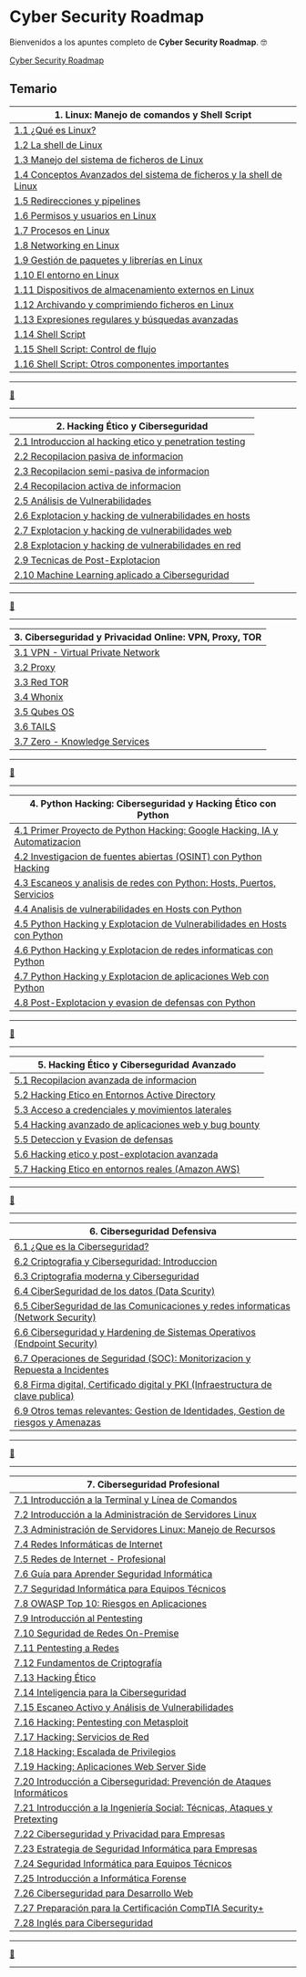 # **Cyber Security Roadmap**

Bienvenidos a los apuntes completo de **Cyber Security Roadmap**.
🤓

[Cyber Security Roadmap](https://roadmap.sh/cyber-security)

## **Temario**

| **1. Linux: Manejo de comandos y Shell Script**                                                                                                                                           |
| ----------------------------------------------------------------------------------------------------------------------------------------------------------------------------------------- |
| [1.1 ¿Qué es Linux?](./1_Linux_Manejo_de_comandos_y_Shell_Script/1_1_Que_es_Linux.md)                                                                                                     |
| [1.2 La shell de Linux](./1_Linux_Manejo_de_comandos_y_Shell_Script/1_2_La_shell_de_Linux.md)                                                                                             |
| [1.3 Manejo del sistema de ficheros de Linux](./1_Linux_Manejo_de_comandos_y_Shell_Script/1_3_Manejo_del_sistema_de_ficheros_de_Linux.md)                                                 |
| [1.4 Conceptos Avanzados del sistema de ficheros y la shell de Linux](./1_Linux_Manejo_de_comandos_y_Shell_Script/1_4_Conceptos_Avanzados_del_sistema_de_ficheros_y_la_shell_de_Linux.md) |
| [1.5 Redirecciones y pipelines](./1_Linux_Manejo_de_comandos_y_Shell_Script/1_5_Redirecciones_y_pipelines.md)                                                                             |
| [1.6 Permisos y usuarios en Linux](./1_Linux_Manejo_de_comandos_y_Shell_Script/1_6_Permisos_y_usuarios_en_Linux.md)                                                                       |
| [1.7 Procesos en Linux](./1_Linux_Manejo_de_comandos_y_Shell_Script/1_7_Procesos_en_Linux.md)                                                                                             |
| [1.8 Networking en Linux](./1_Linux_Manejo_de_comandos_y_Shell_Script/1_8_Networking_en_Linux.md)                                                                                         |
| [1.9 Gestión de paquetes y librerías en Linux](./1_Linux_Manejo_de_comandos_y_Shell_Script/1_9_Gestion_de_paquetes_y_librerias_en_Linux.md)                                               |
| [1.10 El entorno en Linux](./1_Linux_Manejo_de_comandos_y_Shell_Script/1_10_El_entorno_en_Linux.md)                                                                                       |
| [1.11 Dispositivos de almacenamiento externos en Linux](./1_Linux_Manejo_de_comandos_y_Shell_Script/1_11_Dispositivos_de_almacenamiento_externos_en_Linux.md)                             |
| [1.12 Archivando y comprimiendo ficheros en Linux](./1_Linux_Manejo_de_comandos_y_Shell_Script/1_12_Archivando_y_comprimiendo_ficheros_en_Linux.md)                                       |
| [1.13 Expresiones regulares y búsquedas avanzadas](./1_Linux_Manejo_de_comandos_y_Shell_Script/1_13_Expresiones_regulares_y_busquedas_avanzadas.md)                                       |
| [1.14 Shell Script](./1_Linux_Manejo_de_comandos_y_Shell_Script/1_14_Shell_Script.md)                                                                                                     |
| [1.15 Shell Script: Control de flujo](./1_Linux_Manejo_de_comandos_y_Shell_Script/1_15_Shell_Script_Control_de_flujo.md)                                                                  |
| [1.16 Shell Script: Otros componentes importantes](./1_Linux_Manejo_de_comandos_y_Shell_Script/1_16_Shell_Script_Otros_componentes_importantes.md)                                        |

---

[🔼](#temario)

---

| **2. Hacking Ético y Ciberseguridad**                                                                                                                    |
| -------------------------------------------------------------------------------------------------------------------------------------------------------- |
| [2.1 Introduccion al hacking etico y penetration testing](./2_Hacking_Etico_y_Ciberseguridad/2_1_introduccion_al_hacking_etico_y_penetration_testing.md) |
| [2.2 Recopilacion pasiva de informacion](./2_Hacking_Etico_y_Ciberseguridad/2_2_Recopilacion_pasiva_de_informacion.md)                                   |
| [2.3 Recopilacion semi-pasiva de informacion](./2_Hacking_Etico_y_Ciberseguridad/2_3_Recopilacion_semi_pasiva_de_informacion.md)                         |
| [2.4 Recopilacion activa de informacion](./2_Hacking_Etico_y_Ciberseguridad/2_4_Recopilacion_activa_de_informacion.md)                                   |
| [2.5 Análisis de Vulnerabilidades](./2_Hacking_Etico_y_Ciberseguridad/2_5_Analisis_de_Vulnerabilidades.md)                                               |
| [2.6 Explotacion y hacking de vulnerabilidades en hosts](./2_Hacking_Etico_y_Ciberseguridad/2_6_Explotacion_y_hacking_de_vulnerabilidades_en_hosts.md)   |
| [2.7 Explotacion y hacking de vulnerabilidades web](./2_Hacking_Etico_y_Ciberseguridad/2_7_Explotacion_y_hacking_de_vulnerabilidades_web.md)             |
| [2.8 Explotacion y hacking de vulnerabilidades en red](./2_Hacking_Etico_y_Ciberseguridad/2_8_Explotacion_y_hacking_de_vulnerabilidades_en_red.md)       |
| [2.9 Tecnicas de Post-Explotacion](./2_Hacking_Etico_y_Ciberseguridad/2_9_Tecnicas_de_Post_Explotacion.md)                                               |
| [2.10 Machine Learning aplicado a Ciberseguridad](./2_Hacking_Etico_y_Ciberseguridad/2_10_Machine_Learning_aplicado_a_Ciberseguridad.md)                 |

---

[🔼](#temario)

---

| **3. Ciberseguridad y Privacidad Online: VPN, Proxy, TOR**                                                                   |
| ---------------------------------------------------------------------------------------------------------------------------- |
| [3.1 VPN - Virtual Private Network](./3_Ciberseguridad_y_Privacidad_Online_VPN_Proxy_TOR/3_1_VPN_Virtual_Private_Network.md) |
| [3.2 Proxy](./3_Ciberseguridad_y_Privacidad_Online_VPN_Proxy_TOR/3_2_Proxy.md)                                               |
| [3.3 Red TOR](./3_Ciberseguridad_y_Privacidad_Online_VPN_Proxy_TOR/3_3_Red_TOR.md)                                           |
| [3.4 Whonix](./3_Ciberseguridad_y_Privacidad_Online_VPN_Proxy_TOR/3_4_Whonix.md)                                             |
| [3.5 Qubes OS](./3_Ciberseguridad_y_Privacidad_Online_VPN_Proxy_TOR/3_5_Qubes_OS.md)                                         |
| [3.6 TAILS](./3_Ciberseguridad_y_Privacidad_Online_VPN_Proxy_TOR/3_6_TAILS.md)                                               |
| [3.7 Zero - Knowledge Services](./3_Ciberseguridad_y_Privacidad_Online_VPN_Proxy_TOR/3_7_Zero_Knowledge_Services.md)         |

---

[🔼](#temario)

---

| **4. Python Hacking: Ciberseguridad y Hacking Ético con Python**                                                                                                                                                       |
| ---------------------------------------------------------------------------------------------------------------------------------------------------------------------------------------------------------------------- |
| [4.1 Primer Proyecto de Python Hacking: Google Hacking, IA y Automatizacion](./4_Python_Hacking_Ciberseguridad_y_Hacking_Etico_con_Python/4_1_Primer_Proyecto_de_Python_Hacking_Google_Hacking_IA_y_Automatizacion.md) |
| [4.2 Investigacion de fuentes abiertas (OSINT) con Python Hacking](./4_Python_Hacking_Ciberseguridad_y_Hacking_Etico_con_Python/4_2_Investigacion_de_fuentes_abiertas_OSINT_con_Python_Hacking.md.md)                  |
| [4.3 Escaneos y analisis de redes con Python: Hosts, Puertos, Servicios](./4_Python_Hacking_Ciberseguridad_y_Hacking_Etico_con_Python/4_3_Escaneos_y_analisis_de_redes_con_Python_Hosts_Puertos_Servicios.md)          |
| [4.4 Analisis de vulnerabilidades en Hosts con Python](./4_Python_Hacking_Ciberseguridad_y_Hacking_Etico_con_Python/4_4_Analisis_de_vulnerabilidades_en_Hosts_con_Python.md)                                           |
| [4.5 Python Hacking y Explotacion de Vulnerabilidades en Hosts con Python](./4_Python_Hacking_Ciberseguridad_y_Hacking_Etico_con_Python/4_5_Python_Hacking_y_Explotacion_de_Vulnerabilidades_en_Hosts_con_Python.md)   |
| [4.6 Python Hacking y Explotacion de redes informaticas con Python](./4_Python_Hacking_Ciberseguridad_y_Hacking_Etico_con_Python/4_6_Python_Hacking_y_Explotacion_de_redes_informaticas_con_Python.md)                 |
| [4.7 Python Hacking y Explotacion de aplicaciones Web con Python](./4_Python_Hacking_Ciberseguridad_y_Hacking_Etico_con_Python/4_7_Python_Hacking_y_Explotacion_de_aplicaciones_Web_con_Python.md)                     |
| [4.8 Post-Explotacion y evasion de defensas con Python](./4_Python_Hacking_Ciberseguridad_y_Hacking_Etico_con_Python/4_8_Post_Explotacion_y_evasion_de_defensas_con_Python.md)                                         |

---

[🔼](#temario)

---

| **5. Hacking Ético y Ciberseguridad Avanzado**                                                                                                                |
| ------------------------------------------------------------------------------------------------------------------------------------------------------------- |
| [5.1 Recopilacion avanzada de informacion](./5_Hacking_Etico_y_Ciberseguridad_Avanzado/5_1_Recopilacion_avanzada_de_informacion.md)                           |
| [5.2 Hacking Etico en Entornos Active Directory](./5_Hacking_Etico_y_Ciberseguridad_Avanzado/5_2_Hacking_Etico_en_Entornos_Active_Directory.md)               |
| [5.3 Acceso a credenciales y movimientos laterales](./5_Hacking_Etico_y_Ciberseguridad_Avanzado/5_3_Acceso_a_credenciales_y_movimientos_laterales.md)         |
| [5.4 Hacking avanzado de aplicaciones web y bug bounty](./5_Hacking_Etico_y_Ciberseguridad_Avanzado/5_4_Hacking_avanzado_de_aplicaciones_web_y_bug_bounty.md) |
| [5.5 Deteccion y Evasion de defensas](./5_Hacking_Etico_y_Ciberseguridad_Avanzado/5_5_Deteccion_y_Evasion_de_defensas.md)                                     |
| [5.6 Hacking etico y post-explotacion avanzada](./5_Hacking_Etico_y_Ciberseguridad_Avanzado/5_6_Hacking_etico_y_post_explotacion_avanzada.md)                 |
| [5.7 Hacking Etico en entornos reales (Amazon AWS)](./5_Hacking_Etico_y_Ciberseguridad_Avanzado/5_7_Hacking_Etico_en_entornos_reales_Amazon_AWS.md)           |

---

[🔼](#temario)

---

| **6. Ciberseguridad Defensiva**                                                                                                                                                                      |
| ---------------------------------------------------------------------------------------------------------------------------------------------------------------------------------------------------- |
| [6.1 ¿Que es la Ciberseguridad?](./6_Ciberseguridad_Defensiva/6_1_Que_es_la_Ciberseguridad.md)                                                                                                       |
| [6.2 Criptografia y Ciberseguridad: Introduccion](./6_Ciberseguridad_Defensiva/6_2_Criptografia_y_Ciberseguridad_Introduccion.md)                                                                    |
| [6.3 Criptografia moderna y Ciberseguridad](./6_Ciberseguridad_Defensiva/6_3_Criptografia_moderna_y_Ciberseguridad.md)                                                                               |
| [6.4 CiberSeguridad de los datos (Data Scurity)](./6_Ciberseguridad_Defensiva/6_4_CiberSeguridad_de_los_datos_Data_Scurity.md)                                                                       |
| [6.5 CiberSeguridad de las Comunicaciones y redes informaticas (Network Security)](./6_Ciberseguridad_Defensiva/6_5_CiberSeguridad_de_las_Comunicaciones_y_redes_informaticas_Network_Security.md)   |
| [6.6 Ciberseguridad y Hardening de Sistemas Operativos (Endpoint Security)](./6_Ciberseguridad_Defensiva/6_6_Ciberseguridad_y_Hardening_de_Sistemas_Operativos_Endpoint_Security.md)                 |
| [6.7 Operaciones de Seguridad (SOC): Monitorizacion y Repuesta a Incidentes](./6_Ciberseguridad_Defensiva/6_7_Operaciones_de_Seguridad_SOC_Monitorizacion_y_Repuesta_a_Incidentes.md)                |
| [6.8 Firma digital, Certificado digital y PKI (Infraestructura de clave publica)](./6_Ciberseguridad_Defensiva/6_8_Firma_digital_Certificado_digital_y_PKI_Infraestructura_de_clave_publica.md)      |
| [6.9 Otros temas relevantes: Gestion de Identidades, Gestion de riesgos y Amenazas](./6_Ciberseguridad_Defensiva/6_9_Otros_temas_relevantes_Gestion_de_Identidades_Gestion_de_riesgos_y_Amenazas.md) |

---

[🔼](#temario)

---

| **7. Ciberseguridad Profesional**                                                                                                                                                    |
| ------------------------------------------------------------------------------------------------------------------------------------------------------------------------------------ |
| [7.1 Introducción a la Terminal y Línea de Comandos](./7_Ciberseguridad_Profesional/7_1_Introduccion_a_la_Terminal_y_Linea_de_Comandos.md)                                           |
| [7.2 Introducción a la Administración de Servidores Linux](./7_Ciberseguridad_Profesional/7_2_Introduccion_a_la_Administracion_de_Servidores_Linux.md)                               |
| [7.3 Administración de Servidores Linux: Manejo de Recursos](./7_Ciberseguridad_Profesional/7_3_Administracion_de_Servidores_Linux_Manejo_de_Recursos.md)                            |
| [7.4 Redes Informáticas de Internet](./7_Ciberseguridad_Profesional/7_4_Redes_Informaticas_de_Internet.md)                                                                           |
| [7.5 Redes de Internet - Profesional](./7_Ciberseguridad_Profesional/7_5_Redes_de_Internet_Profesional.md)                                                                           |
| [7.6 Guía para Aprender Seguridad Informática](./7_Ciberseguridad_Profesional/7_6_Guia_para_Aprender_Seguridad_Informatica.md)                                                       |
| [7.7 Seguridad Informática para Equipos Técnicos](./7_Ciberseguridad_Profesional/7_7_Seguridad_Informatica_para_Equipos_Tecnicos.md)                                                 |
| [7.8 OWASP Top 10: Riesgos en Aplicaciones](./7_Ciberseguridad_Profesional/7_8_OWASP_Top_10_Riesgos_en_Aplicaciones.md)                                                              |
| [7.9 Introducción al Pentesting](./7_Ciberseguridad_Profesional/7_9_Curso_de_Introduccion_al_Pentesting.md)                                                                          |
| [7.10 Seguridad de Redes On-Premise](./7_Ciberseguridad_Profesional/7_10_Seguridad_de_Redes_On_Premise.md)                                                                           |
| [7.11 Pentesting a Redes](./7_Ciberseguridad_Profesional/7_11_Pentesting_a_Redes.md)                                                                                                 |
| [7.12 Fundamentos de Criptografía](./7_Ciberseguridad_Profesional/7_12_Fundamentos_de_Criptografia.md)                                                                               |
| [7.13 Hacking Ético](./7_Ciberseguridad_Profesional/7_13_Hacking_Etico.md)                                                                                                           |
| [7.14 Inteligencia para la Ciberseguridad](./7_Ciberseguridad_Profesional/7_14_Inteligencia_para_la_Ciberseguridad.md)                                                               |
| [7.15 Escaneo Activo y Análisis de Vulnerabilidades](./7_Ciberseguridad_Profesional/7_15_Escaneo_Activo_y_Analisis_de_Vulnerabilidades.md)                                           |
| [7.16 Hacking: Pentesting con Metasploit](./7_Ciberseguridad_Profesional/7_16_Hacking_Pentesting_con_Metasploit.md)                                                                  |
| [7.17 Hacking: Servicios de Red](./7_Ciberseguridad_Profesional/7_17_Hacking_Servicios_de_Red.md)                                                                                    |
| [7.18 Hacking: Escalada de Privilegios](./7_Ciberseguridad_Profesional/7_18_Hacking_Escalada_de_Privilegios.md)                                                                      |
| [7.19 Hacking: Aplicaciones Web Server Side](./7_Ciberseguridad_Profesional/7_19_Hacking_Aplicaciones_Web_Server_Side.md)                                                            |
| [7.20 Introducción a Ciberseguridad: Prevención de Ataques Informáticos](./7_Ciberseguridad_Profesional/7_20_Introduccion_a_Ciberseguridad_Prevencion_de_Ataques_Informaticos.md)    |
| [7.21 Introducción a la Ingeniería Social: Técnicas, Ataques y Pretexting](./7_Ciberseguridad_Profesional/7_21_Introduccion_a_la_Ingenieria_Social_Tecnicas_Ataques_y_Pretexting.md) |
| [7.22 Ciberseguridad y Privacidad para Empresas](./7_Ciberseguridad_Profesional/7_22_Ciberseguridad_y_Privacidad_para_Empresas.md)                                                   |
| [7.23 Estrategia de Seguridad Informática para Empresas](./7_Ciberseguridad_Profesional/7_23_Estrategia_de_Seguridad_Informatica_para_Empresas.md)                                   |
| [7.24 Seguridad Informática para Equipos Técnicos](./7_Ciberseguridad_Profesional/7_24_Seguridad_Informatica_para_Equipos_Tecnicos.md)                                               |
| [7.25 Introducción a Informática Forense](./7_Ciberseguridad_Profesional/7_25_Introduccion_a_Informatica_Forense.md)                                                                 |
| [7.26 Ciberseguridad para Desarrollo Web](./7_Ciberseguridad_Profesional/7_26_Ciberseguridad_para_Desarrollo_Web.md)                                                                 |
| [7.27 Preparación para la Certificación CompTIA Security+](./7_Ciberseguridad_Profesional/7_27_Preparacion_para_la_Certificacion_CompTIA_Security.md)                                |
| [7.28 Inglés para Ciberseguridad](./7_Ciberseguridad_Profesional/7_28_Ingles_para_Ciberseguridad.md)                                                                                 |

---

[🔼](#temario)

---
